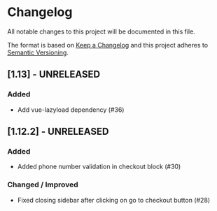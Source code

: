 # Changelog

All notable changes to this project will be documented in this file.

The format is based on [Keep a Changelog](https://keepachangelog.com/en/1.0.0/)
and this project adheres to [Semantic Versioning](https://semver.org/spec/v2.0.0.html).

## [1.13] - UNRELEASED

### Added
- Add vue-lazyload dependency (#36)

## [1.12.2] - UNRELEASED

### Added
- Added phone number validation in checkout block (#30)

### Changed / Improved
- Fixed closing sidebar after clicking on go to checkout button (#28)
